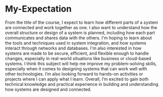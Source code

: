 # My-Expectation

  From the title of the course, I expect to learn how different parts of a system are connected and work together as one. I also want to understand how the overall structure or design of a system is planned, including how each part communicates and shares data with the others.
	I'm hoping to learn about the tools and techniques used in system integration, and how systems interact through networks and databases. I'm also interested in how systems are made to be secure, efficient, and flexible enough to handle changes, especially in real-world situations like business or cloud-based systems.
	I think this subject will help me improve my problem-solving skills, especially when it comes to designing systems that can work well with other technologies. I’m also looking forward to hands-on activities or projects where I can apply what I learn. Overall, I’m excited to gain both technical knowledge and practical experience in building and understanding how systems are designed and connected.

